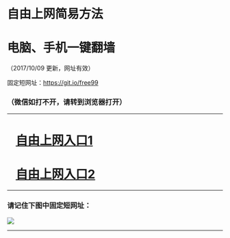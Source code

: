 ﻿# 自由上网简易方法

# 电脑、手机一键翻墙

（2017/10/09 更新，网址有效）

固定短网址：https://git.io/free99

### （微信如打不开，请转到浏览器打开）


***





# &nbsp;&nbsp; <a href="http://ft2072430126.fwq-tz-1001.info/fwqtz01.html?t=10090012260 " target="_blank">自由上网入口1</a>
# &nbsp;&nbsp; <a href="http://ft1502213396.fwq-tz-1002.info/fwqtz02.html?t=100900132442 " target="_blank">自由上网入口2</a>
***

### 请记住下图中固定短网址：

<img src="https://s3-us-west-2.amazonaws.com/fwq-1001/yjfq-20170905okok.png" /> 


***

